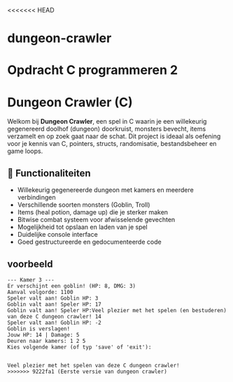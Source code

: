 <<<<<<< HEAD
# dungeon-crawler
Opdracht C programmeren 2
=======
# Dungeon Crawler (C)

Welkom bij **Dungeon Crawler**, een spel in C waarin je een willekeurig gegenereerd doolhof (dungeon) doorkruist, monsters bevecht, items verzamelt en op zoek gaat naar de schat. Dit project is ideaal als oefening voor je kennis van C, pointers, structs, randomisatie, bestandsbeheer en game loops.

## 🚀 Functionaliteiten

- Willekeurig gegenereerde dungeon met kamers en meerdere verbindingen
- Verschillende soorten monsters (Goblin, Troll)
- Items (heal potion, damage up) die je sterker maken
- Bitwise combat systeem voor afwisselende gevechten
- Mogelijkheid tot opslaan en laden van je spel
- Duidelijke console interface
- Goed gestructureerde en gedocumenteerde code

## voorbeeld

```
--- Kamer 3 ---
Er verschijnt een goblin! (HP: 8, DMG: 3)
Aanval volgorde: 1100
Speler valt aan! Goblin HP: 3
Goblin valt aan! Speler HP: 17
Goblin valt aan! Speler HP:Veel plezier met het spelen (en bestuderen) van deze C dungeon crawler! 14
Speler valt aan! Goblin HP: -2
Goblin is verslagen!
Jouw HP: 14 | Damage: 5
Deuren naar kamers: 1 2 5
Kies volgende kamer (of typ 'save' of 'exit'):


Veel plezier met het spelen van deze C dungeon crawler!
>>>>>>> 9222fa1 (Eerste versie van dungeon crawler)
